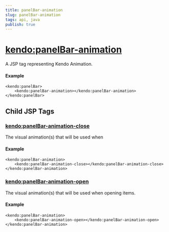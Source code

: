 ```yaml
---
title: panelBar-animation
slug: panelBar-animation
tags: api, java
publish: true
---
```


# <kendo:panelBar-animation>
A JSP tag representing Kendo Animation.

#### Example
    <kendo:panelBar>
        <kendo:panelBar-animation></kendo:panelBar-animation>
    </kendo:panelBar>


## Child JSP Tags

### [<kendo:panelBar-animation-close>](/api/wrappers/jsp/panelbar/animation-close)

The visual animation(s) that will be used when

#### Example

    <kendo:panelBar-animation>
        <kendo:panelBar-animation-close></kendo:panelBar-animation-close>
    </kendo:panelBar-animation>
 
### [<kendo:panelBar-animation-open>](/api/wrappers/jsp/panelbar/animation-open)

The visual animation(s) that will be used when opening items.

#### Example

    <kendo:panelBar-animation>
        <kendo:panelBar-animation-open></kendo:panelBar-animation-open>
    </kendo:panelBar-animation>
 
